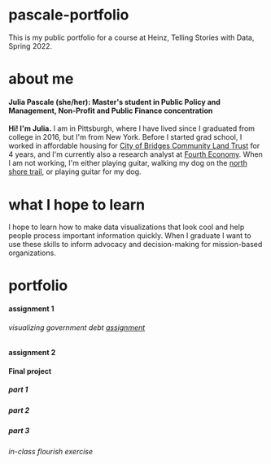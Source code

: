 # pascale-portfolio
This is my public portfolio for a course at Heinz, Telling Stories with Data, Spring 2022.

# about me
#### Julia Pascale (she/her): Master's student in Public Policy and Management, Non-Profit and Public Finance concentration
**Hi! I'm Julia.** I am in Pittsburgh, where I have lived since I graduated from college in 2016, but I'm from New York. Before I started grad school, I worked in affordable housing for [City of Bridges Community Land Trust](https://www.cityofbridgesclt.org) for 4 years, and I'm currently also a research analyst at [Fourth Economy](https://www.fourtheconomy.com). 
When I am not working, I'm either playing guitar, walking my dog on the [north shore trail](https://goo.gl/maps/Dqki8Hg6V6tDR8kC8), or playing guitar for my dog. 

# what I hope to learn
I hope to learn how to make data visualizations that look cool and help people process important information quickly. When I graduate I want to use these skills to inform advocacy and decision-making for mission-based organizations.

# portfolio

#### assignment 1

###### visualizing government debt [assignment](/dataviz1.md)

#### assignment 2

#### Final project 

##### part 1

##### part 2

##### part 3

###### in-class flourish exercise

<div class="flourish-embed flourish-chart" data-src="visualisation/8531416"><script src="https://public.flourish.studio/resources/embed.js"></script></div>



